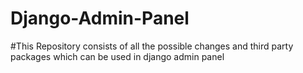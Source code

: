 # Django-Admin-Panel
#This Repository consists of all the possible changes and third party packages which can be used in django admin panel
